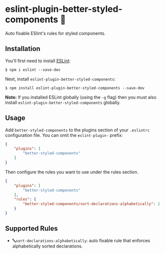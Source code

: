 # eslint-plugin-better-styled-components 💅

Auto fixable ESlint's rules for styled components.

## Installation

You'll first need to install [ESLint](http://eslint.org):

```
$ npm i eslint --save-dev
```

Next, install `eslint-plugin-better-styled-components`:

```
$ npm install eslint-plugin-better-styled-components --save-dev
```

**Note:** If you installed ESLint globally (using the `-g` flag) then you must also install `eslint-plugin-better-styled-components` globally.

## Usage

Add `better-styled-components` to the plugins section of your `.eslintrc` configuration file. You can omit the `eslint-plugin-` prefix:

```json
{
    "plugins": [
        "better-styled-components"
    ]
}
```


Then configure the rules you want to use under the rules section.

```json
{
    "plugins": [
        "better-styled-components"
    ],
    "rules": {
        "better-styled-components/sort-declarations-alphabetically": 2
    }
}
```

## Supported Rules

* 🔤`sort-declarations-alphabetically`: auto fixable rule that enforces alphabetically sorted declarations.





